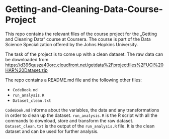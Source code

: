 # Getting-and-Cleaning-Data-Course-Project

This repo contains the relevant files of the course project for the „Getting and Cleaning Data“ course at Coursera. The course is part of the Data Science Specialization offered by the Johns Hopkins University.

The task of the project is to come up with a clean dataset. The raw data can be downloaded from https://d396qusza40orc.cloudfront.net/getdata%2Fprojectfiles%2FUCI%20HAR%20Dataset.zip

The repo contains a README.md file and the following other files:
* `CodeBook.md`
* `run_analysis.R`
* `Dataset_clean.txt`

`CodeBook.md` informs about the variables, the data and any transformations in order to clean up the dataset. `run_analysis.R` is the R script with all the commands to download, store and transform the raw dataset. `Dataset_clean.txt` is the output of the `run_analysis.R` file. It is the clean dataset and can be used for further analysis.




